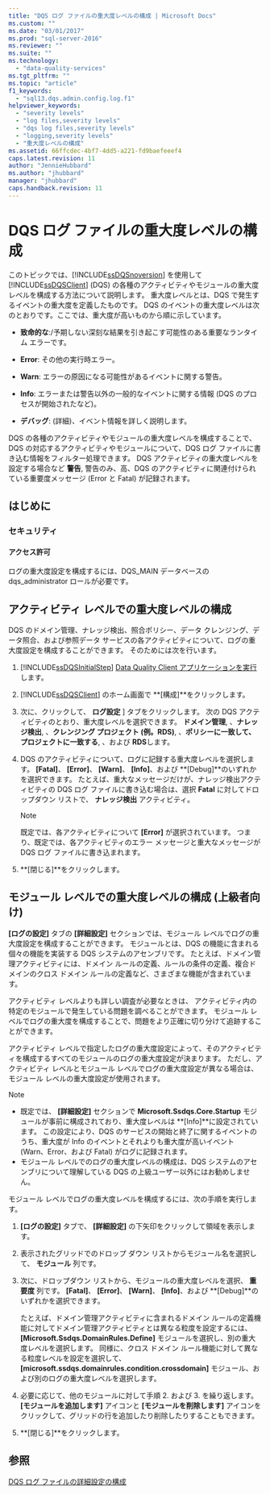 ```yaml
---
title: "DQS ログ ファイルの重大度レベルの構成 | Microsoft Docs"
ms.custom: ""
ms.date: "03/01/2017"
ms.prod: "sql-server-2016"
ms.reviewer: ""
ms.suite: ""
ms.technology: 
  - "data-quality-services"
ms.tgt_pltfrm: ""
ms.topic: "article"
f1_keywords: 
  - "sql13.dqs.admin.config.log.f1"
helpviewer_keywords: 
  - "severity levels"
  - "log files,severity levels"
  - "dqs log files,severity levels"
  - "logging,severity levels"
  - "重大度レベルの構成"
ms.assetid: 66ffcdec-4bf7-4dd5-a221-fd9baefeeef4
caps.latest.revision: 11
author: "JennieHubbard"
ms.author: "jhubbard"
manager: "jhubbard"
caps.handback.revision: 11
---
```

# DQS ログ ファイルの重大度レベルの構成
  このトピックでは、[!INCLUDE[ssDQSnoversion](../includes/ssdqsnoversion-md.md)] を使用して [!INCLUDE[ssDQSClient](../includes/ssdqsclient-md.md)] (DQS) の各種のアクティビティやモジュールの重大度レベルを構成する方法について説明します。 重大度レベルとは、DQS で発生するイベントの重大度を定義したものです。 DQS のイベントの重大度レベルは次のとおりです。ここでは、重大度が高いものから順に示しています。  
  
-   **致命的な**:/予期しない深刻な結果を引き起こす可能性のある重要なランタイム エラーです。  
  
-   **Error**: その他の実行時エラー。  
  
-   **Warn**: エラーの原因になる可能性があるイベントに関する警告。  
  
-   **Info**: エラーまたは警告以外の一般的なイベントに関する情報 (DQS のプロセスが開始されたなど)。  
  
-   **デバッグ**: (詳細)、イベント情報を詳しく説明します。  
  
 DQS の各種のアクティビティやモジュールの重大度レベルを構成することで、DQS の対応するアクティビティやモジュールについて、DQS ログ ファイルに書き込む情報をフィルター処理できます。 DQS アクティビティの重大度レベルを設定する場合など **警告**, 警告のみ、高、DQS のアクティビティに関連付けられている重要度メッセージ (Error と Fatal) が記録されます。  
  
##  <a name="BeforeYouBegin"></a> はじめに  
  
###  <a name="Security"></a> セキュリティ  
  
####  <a name="Permissions"></a> アクセス許可  
 ログの重大度設定を構成するには、DQS_MAIN データベースの dqs_administrator ロールが必要です。  
  
##  <a name="ConfigureActivity"></a> アクティビティ レベルでの重大度レベルの構成  
 DQS のドメイン管理、ナレッジ検出、照合ポリシー、データ クレンジング、データ照合、および参照データ サービスの各アクティビティについて、ログの重大度設定を構成することができます。 そのためには次を行います。  
  
1.  [!INCLUDE[ssDQSInitialStep](../includes/ssdqsinitialstep-md.md)] [Data Quality Client アプリケーションを実行](../data-quality-services/run-the-data-quality-client-application.md)します。  
  
2.  [!INCLUDE[ssDQSClient](../includes/ssdqsclient-md.md)] のホーム画面で **[構成]**をクリックします。  
  
3.  次に、クリックして、 **ログ設定** ] タブをクリックします。 次の DQS アクティビティのとおり、重大度レベルを選択できます。 **ドメイン管理**, 、**ナレッジ検出**, 、**クレンジング プロジェクト (例。RDS)**, 、**ポリシーに一致して、プロジェクトに一致する**, 、および **RDS**します。  
  
4.  DQS のアクティビティについて、ログに記録する重大度レベルを選択します。 **[Fatal]**、 **[Error]**、 **[Warn]**、 **[Info]**、および **[Debug]**のいずれかを選択できます。 たとえば、重大なメッセージだけが、ナレッジ検出アクティビティの DQS ログ ファイルに書き込む場合は、選択 **Fatal** に対してドロップダウン リストで、 **ナレッジ検出** アクティビティ。  
  
    > [!NOTE]  
    >  既定では、各アクティビティについて **[Error]** が選択されています。 つまり、既定では、各アクティビティのエラー メッセージと重大なメッセージが DQS ログ ファイルに書き込まれます。  
  
5.  **[閉じる]**をクリックします。  
  
##  <a name="ConfigureModule"></a> モジュール レベルでの重大度レベルの構成 (上級者向け)  
 **[ログの設定]** タブの **[詳細設定]** セクションでは、モジュール レベルでログの重大度設定を構成することができます。 モジュールとは、DQS の機能に含まれる個々の機能を実装する DQS システムのアセンブリです。 たとえば、ドメイン管理アクティビティには、ドメイン ルールの定義、ルールの条件の定義、複合ドメインのクロス ドメイン ルールの定義など、さまざまな機能が含まれています。  
  
 アクティビティ レベルよりも詳しい調査が必要なときは、 アクティビティ内の特定のモジュールで発生している問題を調べることができます。 モジュール レベルでログの重大度を構成することで、問題をより正確に切り分けて追跡することができます。  
  
 アクティビティ レベルで指定したログの重大度設定によって、そのアクティビティを構成するすべてのモジュールのログの重大度設定が決まります。 ただし、アクティビティ レベルとモジュール レベルでログの重大度設定が異なる場合は、モジュール レベルの重大度設定が使用されます。  
  
> [!NOTE]  
>  -   既定では、 **[詳細設定]** セクションで **Microsoft.Ssdqs.Core.Startup** モジュールが事前に構成されており、重大度レベルは **[Info]**に設定されています。 この設定により、DQS のサービスの開始と終了に関するイベントのうち、重大度が Info のイベントとそれよりも重大度が高いイベント (Warn、Error、および Fatal) がログに記録されます。  
> -   モジュール レベルでのログの重大度レベルの構成は、DQS システムのアセンブリについて理解している DQS の上級ユーザー以外にはお勧めしません。  
  
 モジュール レベルでログの重大度レベルを構成するには、次の手順を実行します。  
  
1.  **[ログの設定]** タブで、 **[詳細設定]** の下矢印をクリックして領域を表示します。  
  
2.  表示されたグリッドでのドロップ ダウン リストからモジュール名を選択して、 **モジュール** 列です。  
  
3.  次に、ドロップダウン リストから、モジュールの重大度レベルを選択、 **重要度** 列です。 **[Fatal]**、 **[Error]**、 **[Warn]**、 **[Info]**、および **[Debug]**のいずれかを選択できます。  
  
     たとえば、ドメイン管理アクティビティに含まれるドメイン ルールの定義機能に対してドメイン管理アクティビティとは異なる粒度を設定するには、 **[Microsoft.Ssdqs.DomainRules.Define]** モジュールを選択し、別の重大度レベルを選択します。 同様に、クロス ドメイン ルール機能に対して異なる粒度レベルを設定を選択して、 **[microsoft.ssdqs.domainrules.condition.crossdomain]** モジュール、および別のログの重大度レベルを選択します。  
  
4.  必要に応じて、他のモジュールに対して手順 2. および 3. を繰り返します。 **[モジュールを追加します]** アイコンと **[モジュールを削除します]** アイコンをクリックして、グリッドの行を追加したり削除したりすることもできます。  
  
5.  **[閉じる]**をクリックします。  
  
## 参照  
 [DQS ログ ファイルの詳細設定の構成](../data-quality-services/configure-advanced-settings-for-dqs-log-files.md)  
  
  